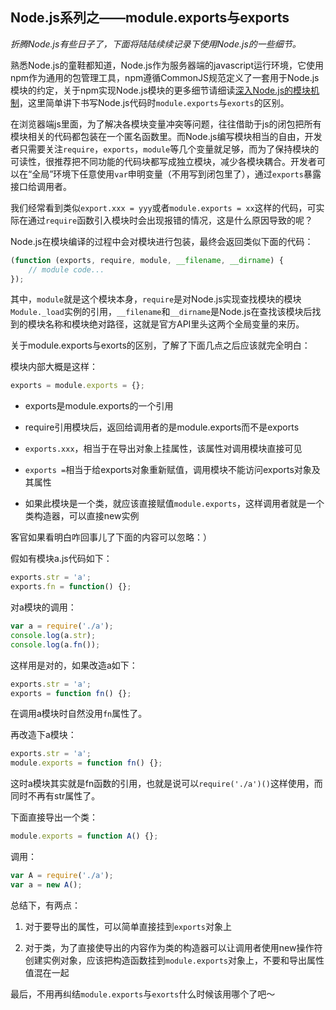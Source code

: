 ## Node.js系列之——module.exports与exports

*折腾Node.js有些日子了，下面将陆陆续续记录下使用Node.js的一些细节。*

熟悉Node.js的童鞋都知道，Node.js作为服务器端的javascript运行环境，它使用npm作为通用的包管理工具，npm遵循CommonJS规范定义了一套用于Node.js模块的约定，关于npm实现Node.js模块的更多细节请细读[深入Node.js的模块机制](http://www.infoq.com/cn/articles/Node.js-module-mechanism)，这里简单讲下书写Node.js代码时`module.exports`与`exorts`的区别。

在浏览器端js里面，为了解决各模块变量冲突等问题，往往借助于js的闭包把所有模块相关的代码都包装在一个匿名函数里。而Node.js编写模块相当的自由，开发者只需要关注`require`，`exports`，`module`等几个变量就足够，而为了保持模块的可读性，很推荐把不同功能的代码块都写成独立模块，减少各模块耦合。开发者可以在“全局”环境下任意使用`var`申明变量（不用写到闭包里了），通过`exports`暴露接口给调用者。

我们经常看到类似`export.xxx = yyy`或者`module.exports = xx`这样的代码，可实际在通过`require`函数引入模块时会出现报错的情况，这是什么原因导致的呢？

Node.js在模块编译的过程中会对模块进行包装，最终会返回类似下面的代码：

``` javascript
(function (exports, require, module, __filename, __dirname) {
    // module code...
});
```

其中，`module`就是这个模块本身，`require`是对Node.js实现查找模块的模块`Module._load`实例的引用，`__filename`和`__dirname`是Node.js在查找该模块后找到的模块名称和模块绝对路径，这就是官方API里头这两个全局变量的来历。

关于module.exports与exorts的区别，了解了下面几点之后应该就完全明白：

模块内部大概是这样：

``` javascript
exports = module.exports = {};
```

- exports是module.exports的一个引用

- require引用模块后，返回给调用者的是module.exports而不是exports

- `exports.xxx`，相当于在导出对象上挂属性，该属性对调用模块直接可见

- `exports =`相当于给exports对象重新赋值，调用模块不能访问exports对象及其属性

- 如果此模块是一个类，就应该直接赋值`module.exports`，这样调用者就是一个类构造器，可以直接new实例

客官如果看明白咋回事儿了下面的内容可以忽略：）

假如有模块a.js代码如下：

``` javascript
exports.str = 'a';
exports.fn = function() {};
```

对a模块的调用：

``` javascript
var a = require('./a');
console.log(a.str);
console.log(a.fn());
```

这样用是对的，如果改造a如下：

``` javascript
exports.str = 'a';
exports = function fn() {};
```

在调用a模块时自然没用`fn`属性了。

再改造下a模块：

``` javascript
exports.str = 'a';
module.exports = function fn() {};
```

这时a模块其实就是fn函数的引用，也就是说可以`require('./a')()`这样使用，而同时不再有str属性了。

下面直接导出一个类：

``` javascript
module.exports = function A() {};
```

调用：

``` javascript
var A = require('./a');
var a = new A();
```

总结下，有两点：

1. 对于要导出的属性，可以简单直接挂到`exports`对象上

2. 对于类，为了直接使导出的内容作为类的构造器可以让调用者使用new操作符创建实例对象，应该把构造函数挂到`module.exports`对象上，不要和导出属性值混在一起

最后，不用再纠结`module.exports`与`exorts`什么时候该用哪个了吧～
